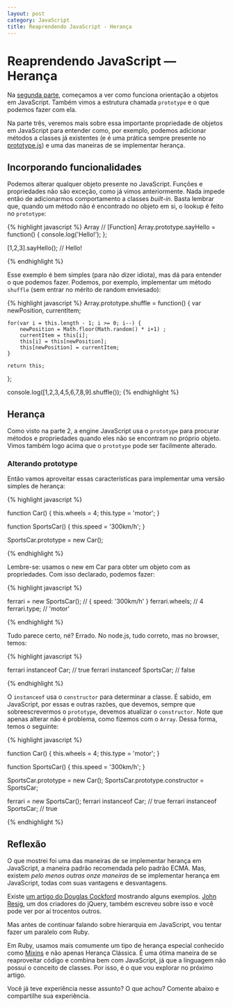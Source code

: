 ```yaml
---
layout: post
category: JavaScript
title: Reaprendendo JavaScript - Herança 
---
```


# Reaprendendo JavaScript &mdash; Herança 

Na [segunda parte](/JavaScript/reaprendendo-javascript-parte-2), começamos
a ver como funciona orientação a objetos em JavaScript. Também vimos a estrutura
chamada <code>prototype</code> e o que podemos fazer com ela.

Na parte três, veremos mais sobre essa importante propriedade de
objetos em JavaScript para entender como, por exemplo, podemos adicionar
métodos a classes já existentes (e é uma prática sempre presente
no [prototype.js](http://wwww.prototypejs.org)) e uma das maneiras de se
implementar herança.

## Incorporando funcionalidades

Podemos alterar qualquer objeto presente no JavaScript. Funções e
propriedades não são exceção, como já vimos anteriormente. Nada
impede então de adicionarmos comportamento a classes <em>built-in</em>.
Basta lembrar que, quando um método não é encontrado no objeto em si,
o lookup é feito no <code>prototype</code>:

{% highlight javascript %}
Array                                      // [Function]
Array.prototype.sayHello = function() {
    console.log('Hello!');
};

[1,2,3].sayHello();                        // Hello!

{% endhighlight %}

Esse exemplo é bem simples (para não dizer idiota), mas dá para
entender o que podemos fazer. Podemos, por exemplo, implementar
um método <code>shuffle</code> (sem entrar no mérito de random
enviesado):

{% highlight javascript %}
Array.prototype.shuffle = function() {
    var newPosition, currentItem;

    for(var i = this.length - 1; i >= 0; i--) {
        newPosition = Math.floor(Math.random() * i+1) ;
        currentItem = this[i];
        this[i] = this[newPosition];
        this[newPosition] = currentItem;
    }

    return this;
};

console.log([1,2,3,4,5,6,7,8,9].shuffle());
{% endhighlight %}

## Herança

Como visto na parte 2, a engine JavaScript usa o <code>prototype</code> para
procurar métodos e propriedades quando eles não se encontram no próprio objeto.
Vimos também logo acima que o <code>prototype</code> pode ser facilmente
alterado. 


### Alterando prototype

Então vamos aproveitar essas características para implementar uma
versão simples de herança:

{% highlight javascript %}

function Car() {
    this.wheels = 4;
    this.type = 'motor';
}

function SportsCar() {
    this.speed = '300km/h';
}

SportsCar.prototype = new Car();

{% endhighlight %}

Lembre-se: usamos o new em Car para obter um objeto com as propriedades.
Com isso declarado, podemos fazer:


{% highlight javascript %}

ferrari = new SportsCar();         // { speed: '300km/h' }
ferrari.wheels;                    // 4
ferrari.type;                      // 'motor'

{% endhighlight %}

Tudo parece certo, né? Errado. No node.js, tudo correto, mas no browser, temos:

{% highlight javascript %}

ferrari instanceof Car;          // true
ferrari instanceof SportsCar;    // false

{% endhighlight %}

O <code>instanceof</code> usa o <code>constructor</code> para determinar
a classe. É sabido, em JavaScript, por essas e outras razões, que
devemos, sempre que sobreescrevermos o <code>prototype</code>, devemos
atualizar o <code>constructor</code>. Note que apenas
alterar não é problema, como fizemos com o <code>Array</code>.
Dessa forma, temos o seguinte:

{% highlight javascript %}

function Car() {
    this.wheels = 4;
    this.type = 'motor';
}

function SportsCar() {
    this.speed = '300km/h';
}

SportsCar.prototype = new Car();
SportsCar.prototype.constructor = SportsCar;

ferrari = new SportsCar();
ferrari instanceof Car;             // true
ferrari instanceof SportsCar;       // true

{% endhighlight %}

## Reflexão

O que mostrei foi uma das maneiras de se implementar herança em
JavaScript, a maneira padrão recomendada pelo padrão ECMA. Mas,
existem *pelo menos outras onze maneiras* de se implementar herança em
JavaScript, todas com suas vantagens e desvantagens.

Existe [um artigo do Douglas
Cockford](http://www.crockford.com/javascript/inheritance.html)
mostrando alguns exemplos. [John
Resig](http://ejohn.org/blog/simple-javascript-inheritance/), um dos
criadores do jQuery, também escreveu sobre isso e você pode ver por
aí trocentos outros.

Mas antes de continuar falando sobre hierarquia em JavaScript,
vou tentar fazer um paralelo com Ruby. 

Em Ruby, usamos mais comumente um tipo de herança especial conhecido como
[Mixins](http://en.wikipedia.org/wiki/Mixins) e não apenas Herança
Clássica. É uma ótima maneira de se reaproveitar código e combina
bem com JavaScript, já que a linguagem não possui o conceito de classes. Por
isso, é o que vou explorar no próximo artigo.

Você já teve experiência nesse assunto? O que achou? Comente abaixo
e compartilhe sua experiência.
